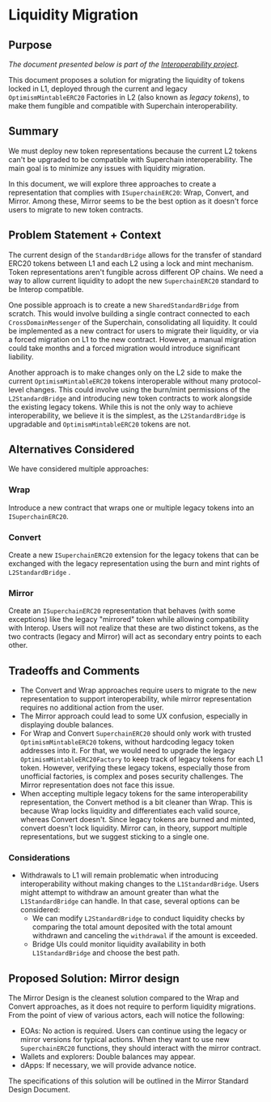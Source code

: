 # Liquidity Migration

## Purpose

_The document presented below is part of the [Interoperability project](https://github.com/ethereum-optimism/optimism/issues/10899)._

This document proposes a solution for migrating the liquidity of tokens locked in L1, deployed through the current and legacy `OptimismMintableERC20` Factories in L2 (also known as _legacy tokens_), to make them fungible and compatible with Superchain interoperability.

## Summary

We must deploy new token representations because the current L2 tokens can't be upgraded to be compatible with Superchain interoperability. The main goal is to minimize any issues with liquidity migration.

In this document, we will explore three approaches to create a representation that complies with `ISuperchainERC20`: Wrap, Convert, and Mirror. Among these, Mirror seems to be the best option as it doesn't force users to migrate to new token contracts.

## Problem Statement + Context

The current design of the `StandardBridge` allows for the transfer of standard ERC20 tokens between L1 and each L2 using a lock and mint mechanism. Token representations aren't fungible across different OP chains. We need a way to allow current liquidity to adopt the new `SuperchainERC20` standard to be Interop compatible.

One possible approach is to create a new `SharedStandardBridge` from scratch. This would involve building a single contract connected to each `CrossDomainMessenger` of the Superchain, consolidating all liquidity. It could be implemented as a new contract for users to migrate their liquidity, or via a forced migration on L1 to the new contract. However, a manual migration could take months and a forced migration would introduce significant liability.

Another approach is to make changes only on the L2 side to make the current `OptimismMintableERC20` tokens interoperable without many protocol-level changes. This could involve using the burn/mint permissions of the `L2StandardBridge` and introducing new token contracts to work alongside the existing legacy tokens. While this is not the only way to achieve interoperability, we believe it is the simplest, as the `L2StandardBridge` is upgradable and `OptimismMintableERC20` tokens are not.

## Alternatives Considered

We have considered multiple approaches:

### Wrap

Introduce a new contract that wraps one or multiple legacy tokens into an `ISuperchainERC20`.

### Convert

Create a new `ISuperchainERC20` extension for the legacy tokens that can be exchanged with the legacy representation using the burn and mint rights of `L2StandardBridge` .

### Mirror

Create an `ISuperchainERC20` representation that behaves (with some exceptions) like the legacy "mirrored" token while allowing compatibility with Interop. Users will not realize that these are two distinct tokens, as the two contracts (legacy and Mirror) will act as secondary entry points to each other.

## Tradeoffs and Comments

- The Convert and Wrap approaches require users to migrate to the new representation to support interoperability, while mirror representation requires no additional action from the user.
- The Mirror approach could lead to some UX confusion, especially in displaying double balances.
- For Wrap and Convert `SuperchainERC20` should only work with trusted `OptimismMintableERC20` tokens, without hardcoding legacy token addresses into it. For that, we would need to upgrade the legacy `OptimismMintableERC20Factory` to keep track of legacy tokens for each L1 token. However, verifying these legacy tokens, especially those from unofficial factories, is complex and poses security challenges. The Mirror representation does not face this issue.
- When accepting multiple legacy tokens for the same interoperability representation, the Convert method is a bit cleaner than Wrap. This is because Wrap locks liquidity and differentiates each valid source, whereas Convert doesn't. Since legacy tokens are burned and minted, convert doesn't lock liquidity. Mirror can, in theory, support multiple representations, but we suggest sticking to a single one.

### **Considerations**

- Withdrawals to L1 will remain problematic when introducing interoperability without making changes to the `L1StandardBridge`. Users might attempt to withdraw an amount greater than what the `L1StandardBridge` can handle. In that case, several options can be considered:
  - We can modify `L2StandardBridge` to conduct liquidity checks by comparing the total amount deposited with the total amount withdrawn and canceling the `withdrawal` if the amount is exceeded.
  - Bridge UIs could monitor liquidity availability in both `L1StandardBridge` and choose the best path.

## Proposed Solution: Mirror design

The Mirror Design is the cleanest solution compared to the Wrap and Convert approaches, as it does not require to perform liquidity migrations. From the point of view of various actors, each will notice the following:

- EOAs: No action is required. Users can continue using the legacy or mirror versions for typical actions. When they want to use new `SuperchainERC20` functions, they should interact with the mirror contract.
- Wallets and explorers: Double balances may appear.
- dApps: If necessary, we will provide advance notice.

The specifications of this solution will be outlined in the Mirror Standard Design Document.
